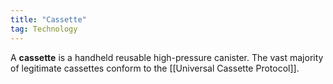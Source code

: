 ```yaml
---
title: "Cassette"
tag: Technology
---
```


A **cassette** is a handheld reusable high-pressure canister. The vast majority of legitimate cassettes conform to the [[Universal Cassette Protocol]].
